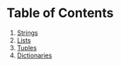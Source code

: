 # Table of Contents
1. [Strings](Strings/Python%20Strings.pdf)
2. [Lists](Lists/Python%20Lists.pdf)
3. [Tuples](Tuple/Python%20Tuples.pdf)
4. [Dictionaries](Dictionaries/Python%20Dictionaries.pdf)
